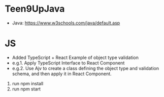 # Teen9UpJava
* Java: https://www.w3schools.com/java/default.asp

# JS
* Added TypeScript + React Example of object type validation
* e.g.1. Apply TypeScript Interface to React Component
* e.g.2. Use Ajv to create a class defining the object type and validation schema, and then apply it in React Component.  

1. run npm install
2. run npm start 
